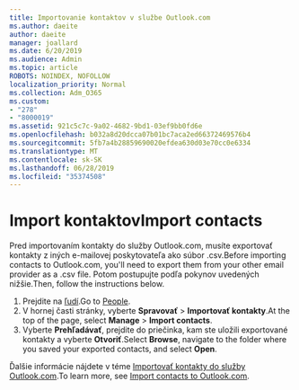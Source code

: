 ```yaml
---
title: Importovanie kontaktov v službe Outlook.com
ms.author: daeite
author: daeite
manager: joallard
ms.date: 6/20/2019
ms.audience: Admin
ms.topic: article
ROBOTS: NOINDEX, NOFOLLOW
localization_priority: Normal
ms.collection: Adm_O365
ms.custom:
- "278"
- "8000019"
ms.assetid: 921c5c7c-9a02-4682-9bd1-03ef9bb0fd6e
ms.openlocfilehash: b032a8d20dcca07b01bc7aca2ed66372469576b4
ms.sourcegitcommit: 5fb7a4b28859690020efdea630d03e70cc0e6334
ms.translationtype: MT
ms.contentlocale: sk-SK
ms.lasthandoff: 06/28/2019
ms.locfileid: "35374508"
---
```

# <a name="import-contacts"></a><span data-ttu-id="6b3a8-102">Import kontaktov</span><span class="sxs-lookup"><span data-stu-id="6b3a8-102">Import contacts</span></span>

<span data-ttu-id="6b3a8-103">Pred importovaním kontakty do služby Outlook.com, musíte exportovať kontakty z iných e-mailovej poskytovateľa ako súbor .csv.</span><span class="sxs-lookup"><span data-stu-id="6b3a8-103">Before importing contacts to Outlook.com, you'll need to export them from your other email provider as a .csv file.</span></span> <span data-ttu-id="6b3a8-104">Potom postupujte podľa pokynov uvedených nižšie.</span><span class="sxs-lookup"><span data-stu-id="6b3a8-104">Then, follow the instructions below.</span></span>
  
1. <span data-ttu-id="6b3a8-105">Prejdite na [ľudí](https://outlook.live.com/people/).</span><span class="sxs-lookup"><span data-stu-id="6b3a8-105">Go to [People](https://outlook.live.com/people/).</span></span>
2. <span data-ttu-id="6b3a8-106">V hornej časti stránky, vyberte **Spravovať** \> **Importovať kontakty**.</span><span class="sxs-lookup"><span data-stu-id="6b3a8-106">At the top of the page, select **Manage** \> **Import contacts**.</span></span>
3. <span data-ttu-id="6b3a8-107">Vyberte **Prehľadávať**, prejdite do priečinka, kam ste uložili exportované kontakty a vyberte **Otvoriť**.</span><span class="sxs-lookup"><span data-stu-id="6b3a8-107">Select **Browse**, navigate to the folder where you saved your exported contacts, and select **Open**.</span></span>

<span data-ttu-id="6b3a8-108">Ďalšie informácie nájdete v téme [Importovať kontakty do služby Outlook.com](https://support.office.com/article/285a3b55-8d93-4ac8-93df-43fffd13b2f1?wt.mc_id=Office_Outlook_com_Alchemy).</span><span class="sxs-lookup"><span data-stu-id="6b3a8-108">To learn more, see [Import contacts to Outlook.com](https://support.office.com/article/285a3b55-8d93-4ac8-93df-43fffd13b2f1?wt.mc_id=Office_Outlook_com_Alchemy).</span></span>